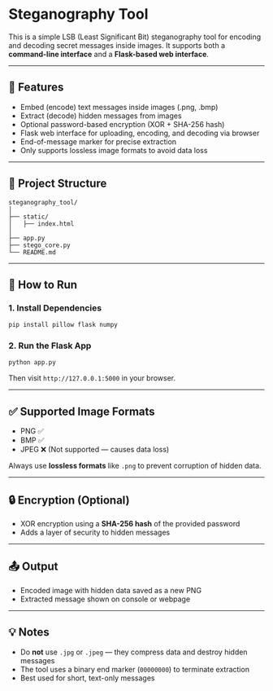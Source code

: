 ﻿# Steganography Tool

This is a simple LSB (Least Significant Bit) steganography tool for encoding and decoding secret messages inside images. It supports both a **command-line interface** and a **Flask-based web interface**.

---

## 🔧 Features

- Embed (encode) text messages inside images (.png, .bmp)
- Extract (decode) hidden messages from images
- Optional password-based encryption (XOR + SHA-256 hash)
- Flask web interface for uploading, encoding, and decoding via browser
- End-of-message marker for precise extraction
- Only supports lossless image formats to avoid data loss

---

## 📁 Project Structure

```
steganography_tool/
│
├── static/
│   ├── index.html           
│
├── app.py                
├── stego_core.py          
└── README.md                
```

---

## 🚀 How to Run

### 1. Install Dependencies

```bash
pip install pillow flask numpy
```

### 2. Run the Flask App

```bash
python app.py
```

Then visit `http://127.0.0.1:5000` in your browser.

---

## ✅ Supported Image Formats

- PNG ✅
- BMP ✅
- JPEG ❌ (Not supported — causes data loss)

Always use **lossless formats** like `.png` to prevent corruption of hidden data.

---

## 🔒 Encryption (Optional)

- XOR encryption using a **SHA-256 hash** of the provided password
- Adds a layer of security to hidden messages

---

## 📤 Output

- Encoded image with hidden data saved as a new PNG
- Extracted message shown on console or webpage

---

## 💡 Notes

- Do **not** use `.jpg` or `.jpeg` — they compress data and destroy hidden messages
- The tool uses a binary end marker (`00000000`) to terminate extraction
- Best used for short, text-only messages

